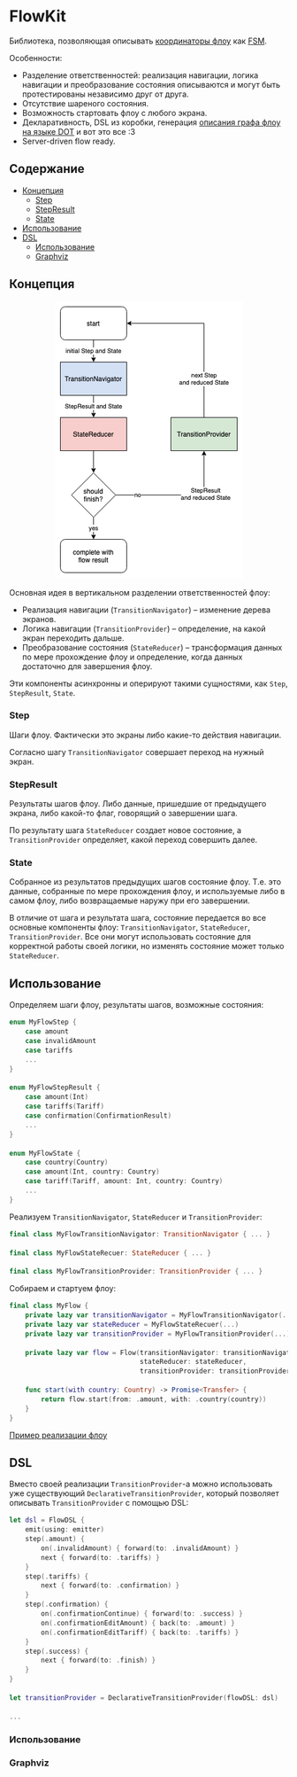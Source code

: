 # FlowKit

Библиотека, позволяющая описывать [координаторы флоу](https://khanlou.com/2015/01/the-coordinator/) как [FSM](https://en.wikipedia.org/wiki/Finite-state_machine).

Особенности:

- Разделение ответственностей: реализация навигации, логика навигации и преобразование состояния описываются и могут быть протестированы независимо друг от друга.
- Отсутствие шареного состояния.
- Возможность стартовать флоу с любого экрана.
- Декларативность, DSL из коробки, генерация [описания графа флоу на языке DOT](https://en.wikipedia.org/wiki/DOT_(graph_description_language)) и вот это все :3
- Server-driven flow ready.

## Содержание

- [Концепция](#концепция)
  - [Step](#step)
  - [StepResult](#stepresult)
  - [State](#state)
- [Использование](#использование)
- [DSL](#dsl)
  - [Использование](#использование-1)
  - [Graphviz](#graphviz)

## Концепция

<p align="center">
    <img src="assets/flow.png">
</p>

Основная идея в вертикальном разделении ответственностей флоу:

- Реализация навигации (`TransitionNavigator`) – изменение дерева экранов.
- Логика навигации (`TransitionProvider`) – определение, на какой экран переходить дальше.
- Преобразование состояния (`StateReducer`) – трансформация данных по мере прохождение флоу и определение, когда данных достаточно для завершения флоу.

Эти компоненты асинхронны и оперируют такими сущностями, как `Step`, `StepResult`, `State`.

### Step

Шаги флоу. Фактически это экраны либо какие-то действия навигации.

Согласно шагу `TransitionNavigator` совершает переход на нужный экран.

### StepResult

Результаты шагов флоу. Либо данные, пришедшие от предыдущего экрана, либо какой-то флаг, говорящий о завершении шага.

По результату шага `StateReducer` создает новое состояние, а `TransitionProvider` определяет, какой переход совершить далее.

### State

Собранное из результатов предыдущих шагов состояние флоу. Т.е. это данные, собранные по мере прохождения флоу, и используемые либо в самом флоу, либо возвращаемые наружу при его завершении.

В отличие от шага и результата шага, состояние передается во все основные компоненты флоу: `TransitionNavigator`, `StateReducer`, `TransitionProvider`. Все они могут использовать состояние для корректной работы своей логики, но изменять состояние может только `StateReducer`.

## Использование

Определяем шаги флоу, результаты шагов, возможные состояния:

```swift
enum MyFlowStep {
    case amount
    case invalidAmount
    case tariffs
    ...
}

enum MyFlowStepResult {
    case amount(Int)
    case tariffs(Tariff)
    case confirmation(ConfirmationResult)
    ...
}

enum MyFlowState {
    case country(Country)
    case amount(Int, country: Country)
    case tariff(Tariff, amount: Int, country: Country)
    ...
}
```

Реализуем `TransitionNavigator`, `StateReducer` и `TransitionProvider`:

```swift
final class MyFlowTransitionNavigator: TransitionNavigator { ... }

final class MyFlowStateRecuer: StateReducer { ... }

final class MyFlowTransitionProvider: TransitionProvider { ... }
```

Собираем и стартуем флоу:

```swift
final class MyFlow {
    private lazy var transitionNavigator = MyFlowTransitionNavigator(...)
    private lazy var stateReducer = MyFlowStateRecuer(...)
    private lazy var transitionProvider = MyFlowTransitionProvider(...)

    private lazy var flow = Flow(transitionNavigator: transitionNavigator,
                                 stateReducer: stateReducer,
                                 transitionProvider: transitionProvider)

    func start(with country: Country) -> Promise<Transfer> {
        return flow.start(from: .amount, with: .country(country))
    }
}
```

[Пример реализации флоу](Sources/FlowKitExampleTransferFlowFeature/Flow)

## DSL

Вместо своей реализации `TransitionProvider`-а можно использовать уже существующий `DeclarativeTransitionProvider`, который позволяет описывать `TransitionProvider` с помощью DSL:

```swift
let dsl = FlowDSL {
    emit(using: emitter)
    step(.amount) {
        on(.invalidAmount) { forward(to: .invalidAmount) }
        next { forward(to: .tariffs) }
    }
    step(.tariffs) {
        next { forward(to: .confirmation) }
    }
    step(.confirmation) {
        on(.confirmationContinue) { forward(to: .success) }
        on(.confirmationEditAmount) { back(to: .amount) }
        on(.confirmationEditTariff) { back(to: .tariffs) }
    }
    step(.success) {
        next { forward(to: .finish) }
    }
}

let transitionProvider = DeclarativeTransitionProvider(flowDSL: dsl)

...
```

### Использование

### Graphviz